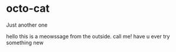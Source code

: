 # octo-cat
Just another one

hello this is a meowssage from the outside. call me!
have u ever try something new
